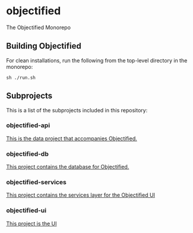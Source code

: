 # objectified

The Objectified Monorepo

## Building Objectified

For clean installations, run the following from the top-level directory in the monorepo:

```shell
sh ./run.sh
```

## Subprojects

This is a list of the subprojects included in this repository:

### objectified-api

[This is the data project that accompanies Objectified.](objectified-api/README.md)

### objectified-db

[This project contains the database for Objectified.](objectified-db/README.md)

### objectified-services

[This project contains the services layer for the Objectified UI](objectified-services/README.md)

### objectified-ui

[This project is the UI](objectified-ui/README.md)
